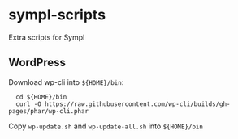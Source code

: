 # sympl-scripts

Extra scripts for Sympl

## WordPress

Download wp-cli into `${HOME}/bin`:

```
  cd ${HOME}/bin
  curl -O https://raw.githubusercontent.com/wp-cli/builds/gh-pages/phar/wp-cli.phar
```

Copy `wp-update.sh` and `wp-update-all.sh` into `${HOME}/bin`
